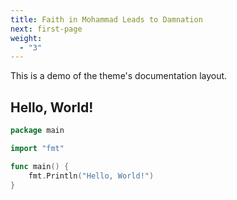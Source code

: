 ```yaml
---
title: Faith in Mohammad Leads to Damnation
next: first-page
weight:
  - "3"
---
```


This is a demo of the theme's documentation layout.

## Hello, World!

```go {filename="main.go"}
package main

import "fmt"

func main() {
    fmt.Println("Hello, World!")
}
```
